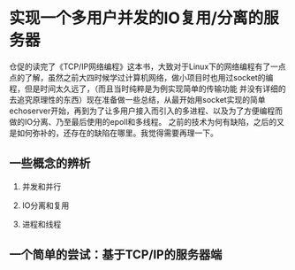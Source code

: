 # 实现一个多用户并发的IO复用/分离的服务器
仓促的读完了《TCP/IP网络编程》这本书，大致对于Linux下的网络编程有了一点点的了解，虽然之前大四时候学过计算机网络，做小项目时也用过socket的编程，但是时间太久远了，（而且当时纯粹是为例实现简单的传输功能
并没有详细的去追究原理性的东西）现在准备做一些总结，从最开始用socket实现的简单echoserver开始，再到为了让多用户接入而引入的多进程、以及为了方便编程而做的IO分离、乃至最后使用的epoll和多线程。
之前的技术为何有缺陷，之后的又是如何弥补的，还存在的缺陷在哪里。我觉得需要再理一下。

## 一些概念的辨析
1. 并发和并行

2. IO分离和复用

3. 进程和线程


## 一个简单的尝试：基于TCP/IP的服务器端
